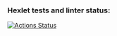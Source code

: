 ### Hexlet tests and linter status:
[![Actions Status](https://github.com/Anna9705/java-project-71/workflows/hexlet-check/badge.svg)](https://github.com/Anna9705/java-project-71/actions)